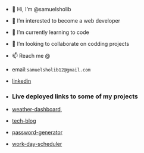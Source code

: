 - 👋 Hi, I’m @samuelsholib
- 👀 I’m interested to become a web developer
- 🌱 I’m currently learning to code
- 💞️ I’m looking to collaborate on codding projects
- 📫 Reach me @ 
 - email:`samuelsholib12@gmail.com` 


 - [linkedin](https://www.linkedin.com/in/samuel-sholib-2611271b1/)

-  ### Live deployed links to some of my projects  
- [weather-dashboard](https://samuelsholib.github.io/weather-dashboard/),  
- [tech-blog](https://samuelsholib.github.io/tech-blog/) 
- [password-generator](https://samuelsholib.github.io/strong-key-to-go/)
- [work-day-scheduler](https://samuelsholib.github.io/work-day-scheduler/)

<!---
samuelsholib/samuelsholib is a ✨ special ✨ repository because its `README.md` (this file) appears on your GitHub profile.
You can click the Preview link to take a look at your changes.
--->
